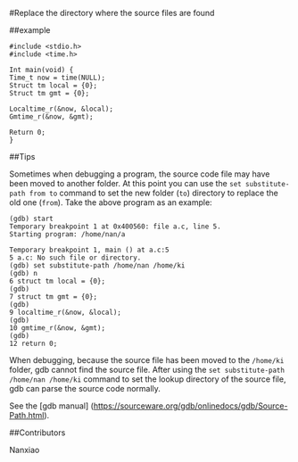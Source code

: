 #Replace the directory where the source files are found

##example

```
#include <stdio.h>
#include <time.h>

Int main(void) {
Time_t now = time(NULL);
Struct tm local = {0};
Struct tm gmt = {0};

Localtime_r(&now, &local);
Gmtime_r(&now, &gmt);

Return 0;
}
```

##Tips

Sometimes when debugging a program, the source code file may have been moved to another folder. At this point you can use the `set substitute-path from to` command to set the new folder (`to`) directory to replace the old one (`from`). Take the above program as an example:

```
(gdb) start
Temporary breakpoint 1 at 0x400560: file a.c, line 5.
Starting program: /home/nan/a

Temporary breakpoint 1, main () at a.c:5
5 a.c: No such file or directory.
(gdb) set substitute-path /home/nan /home/ki
(gdb) n
6 struct tm local = {0};
(gdb)
7 struct tm gmt = {0};
(gdb)
9 localtime_r(&now, &local);
(gdb)
10 gmtime_r(&now, &gmt);
(gdb)
12 return 0;
```

When debugging, because the source file has been moved to the `/home/ki` folder, gdb cannot find the source file. After using the `set substitute-path /home/nan /home/ki` command to set the lookup directory of the source file, gdb can parse the source code normally.

See the [gdb manual] (https://sourceware.org/gdb/onlinedocs/gdb/Source-Path.html).

##Contributors

Nanxiao

